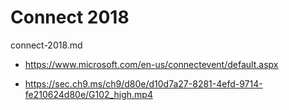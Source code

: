 # Connect 2018

connect-2018.md

*   https://www.microsoft.com/en-us/connectevent/default.aspx

*   https://sec.ch9.ms/ch9/d80e/d10d7a27-8281-4efd-9714-fe210624d80e/G102_high.mp4

